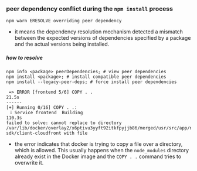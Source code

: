 ### peer dependency conflict during the `npm install` process
`npm warn ERESOLVE overriding peer dependency`
- it means the dependency resolution mechanism detected a mismatch between the expected versions of dependencies specified by a package and the actual versions being installed.

##### how to resolve
```shell
npm info <package> peerDependencies; # view peer dependencies
npm install <package>; # install compatible peer dependencies
npm install --legacy-peer-deps; # force install peer dependencies

```


```shell
 => ERROR [frontend 5/6] COPY . .                                                                           21.5s 
------                                                                                                            
[+] Running 0/16] COPY . .:                                                                                       
 ⠸ Service frontend  Building                                                                              110.3s 
failed to solve: cannot replace to directory /var/lib/docker/overlay2/x6ptivu3yyft92itkfpyjjb86/merged/usr/src/app/node_modules/@aws-sdk/client-cloudfront with file     
```
- the error indicates that docker is trying to copy a file over a directory, which is allowed. This usually happens when the `node_modules` directory already exist in the Docker image and the `COPY . .` command tries to overwrite it.